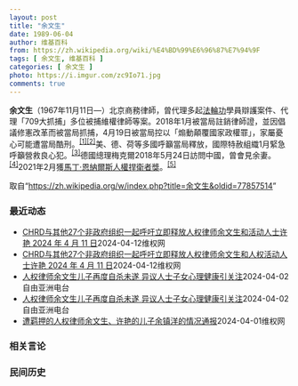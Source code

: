 ```yaml
---
layout: post
title: "余文生"
date: 1989-06-04
author: 维基百科
from: https://zh.wikipedia.org/wiki/%E4%BD%99%E6%96%87%E7%94%9F
tags: [ 余文生, 维基百科 ]
categories: [ 余文生 ]
photo: https://i.imgur.com/zc9Io71.jpg
comments: true
---
```

<div class="mw-content-ltr mw-parser-output" lang="zh" dir="ltr">
<p><b>余文生</b>（1967年11月11日<span class="useeditintro" title="Template:BLP editintro">—</span>）北京商務律師，曾代理多起<a href="/wiki/%E6%B3%95%E8%BC%AA%E5%8A%9F" class="mw-redirect" title="法輪功">法輪功</a>學員辯護案件、代理「709大抓捕」多位被捕維權律師等案。2018年1月被當局註銷律師證，並因倡議修憲改革而被當局抓捕，4月19日被當局控以「煽動顛覆國家政權罪」，家屬憂心可能遭當局酷刑。<sup id="cite_ref-EPO0420_1-0" class="reference"><a href="#cite_note-EPO0420-1">[1]</a></sup><sup id="cite_ref-bbc17_2-0" class="reference"><a href="#cite_note-bbc17-2">[2]</a></sup>美、德、荷等多國呼籲當局釋放，國際特赦組織1月緊急呼籲營救良心犯。<sup id="cite_ref-amnesty_3-0" class="reference"><a href="#cite_note-amnesty-3">[3]</a></sup>德國總理梅克爾2018年5月24日訪問中國，曾會見余妻。<sup id="cite_ref-4" class="reference"><a href="#cite_note-4">[4]</a></sup>2021年2月獲<a href="/wiki/%E9%A9%AC%E4%B8%81%C2%B7%E6%81%A9%E7%BA%B3%E5%B0%94%E6%96%AF%E4%BA%BA%E6%9D%83%E6%8D%8D%E5%8D%AB%E8%80%85%E5%A5%96" title="马丁·恩纳尔斯人权捍卫者奖">馬丁·恩納爾斯人權捍衛者獎</a>。<sup id="cite_ref-5" class="reference"><a href="#cite_note-5">[5]</a></sup>
</p>
<meta property="mw:PageProp/toc">
</div><!--esi <esi:include src="/esitest-fa8a495983347898/content" /> --><noscript><img src="https://login.wikimedia.org/wiki/Special:CentralAutoLogin/start?type=1x1" alt="" width="1" height="1" style="border: none; position: absolute;"></noscript>
<div class="printfooter" data-nosnippet="">取自“<a dir="ltr" href="https://zh.wikipedia.org/w/index.php?title=余文生&amp;oldid=77857514">https://zh.wikipedia.org/w/index.php?title=余文生&amp;oldid=77857514</a>”</div><div id="recent-news"><h3>最近动态</h3><ul><li><a href="https://nodebe4.github.io/waimei/2024-04-12/CHRD%E4%B8%8E%E5%85%B6%E4%BB%9627%E4%B8%AA%E9%9D%9E%E6%94%BF%E5%BA%9C%E7%BB%84%E7%BB%87%E4%B8%80%E8%B5%B7%E5%91%BC%E5%90%81%E7%AB%8B%E5%8D%B3%E9%87%8A%E6%94%BE%E4%BA%BA%E6%9D%83%E5%BE%8B%E5%B8%88%E4%BD%99%E6%96%87%E7%94%9F%E5%92%8C%E6%B4%BB%E5%8A%A8%E4%BA%BA%E5%A3%AB%E8%AE%B8%E8%89%B3-2024-%E5%B9%B4-4" title="CHRD与其他27个非政府组织一起呼吁立即释放人权律师余文生和活动人士许艳 2024 年 4 月 11 日—— &nbsp;4 月 13 日是人权律师余文生及其妻子、活动人士许艳被拘留一周年。&nbsp; 我们，以...">CHRD与其他27个非政府组织一起呼吁立即释放人权律师余文生和活动人士许艳    2024 年 4 月 11 日</a><time>2024-04-12</time><a class="tag">维权网</a></li>
<li><a href="https://nodebe4.github.io/waimei/2024-04-12/CHRD%E4%B8%8E%E5%85%B6%E4%BB%9627%E4%B8%AA%E9%9D%9E%E6%94%BF%E5%BA%9C%E7%BB%84%E7%BB%87%E4%B8%80%E8%B5%B7%E5%91%BC%E5%90%81%E7%AB%8B%E5%8D%B3%E9%87%8A%E6%94%BE%E4%BA%BA%E6%9D%83%E5%BE%8B%E5%B8%88%E4%BD%99%E6%96%87%E7%94%9F%E5%92%8C%E4%BA%BA%E6%9D%83%E6%B4%BB%E5%8A%A8%E4%BA%BA%E5%A3%AB%E8%AE%B8%E8%89%B3-2024-%E5%B9%B4" title="CHRD与其他27个非政府组织一起呼吁立即释放人权律师余文生和人权活动人士许艳 2024 年 4 月 11 日—— &nbsp;4 月 13 日是人权律师余文生及其妻子、人权活动人士许艳被拘留一周年。&nbsp; ...">CHRD与其他27个非政府组织一起呼吁立即释放人权律师余文生和人权活动人士许艳    2024 年 4 月 11 日</a><time>2024-04-12</time><a class="tag">维权网</a></li>
<li><a href="https://nodebe4.github.io/waimei/2024-04-02/%E4%BA%BA%E6%9D%83%E5%BE%8B%E5%B8%88%E4%BD%99%E6%96%87%E7%94%9F%E5%84%BF%E5%AD%90%E5%86%8D%E5%BA%A6%E8%87%AA%E6%9D%80%E6%9C%AA%E9%81%82-%E5%BC%82%E8%AE%AE%E4%BA%BA%E5%A3%AB%E5%AD%90%E5%A5%B3%E5%BF%83%E7%90%86%E5%81%A5%E5%BA%B7%E5%BC%95%E5%85%B3%E6%B3%A8" title="人权律师余文生儿子再度自杀未遂 异议人士子女心理健康引关注—— 中国人权律师余文生与妻子许艳 许艳X 人权律师余文生及其妻子许艳去年被中国政府以煽动颠覆国家政权等罪名逮捕，至今已近一年时间。他们...">人权律师余文生儿子再度自杀未遂 异议人士子女心理健康引关注</a><time>2024-04-02</time><a class="tag">自由亚洲电台</a></li>
<li><a href="https://nodebe4.github.io/waimei/2024-04-02/%E4%BA%BA%E6%9D%83%E5%BE%8B%E5%B8%88%E4%BD%99%E6%96%87%E7%94%9F%E5%84%BF%E5%AD%90%E5%86%8D%E5%BA%A6%E8%87%AA%E6%9D%80%E6%9C%AA%E9%81%82-%E5%BC%82%E8%AE%AE%E4%BA%BA%E5%A3%AB%E5%AD%90%E5%A5%B3%E5%BF%83%E7%90%86%E5%81%A5%E5%BA%B7%E5%BC%95%E5%85%B3%E6%B3%A8" title="人权律师余文生儿子再度自杀未遂 异议人士子女心理健康引关注—— 中国人权律师余文生与妻子许艳 许艳X 人权律师余文生及其妻子许艳去年被中国政府以煽动颠覆国家政权等罪名逮捕，至今已近一年时间。他们...">人权律师余文生儿子再度自杀未遂 异议人士子女心理健康引关注</a><time>2024-04-02</time><a class="tag">自由亚洲电台</a></li>
<li><a href="https://nodebe4.github.io/waimei/2024-04-01/%E9%81%AD%E7%BE%81%E6%8A%BC%E7%9A%84%E4%BA%BA%E6%9D%83%E5%BE%8B%E5%B8%88%E4%BD%99%E6%96%87%E7%94%9F-%E8%AE%B8%E8%89%B3%E7%9A%84%E5%84%BF%E5%AD%90%E4%BD%99%E9%95%87%E6%B4%8B%E7%9A%84%E6%83%85%E5%86%B5%E9%80%9A%E6%8A%A5" title="遭羁押的人权律师余文生、许艳的儿子余镇洋的情况通报—— （维权网信息中心报道）2024年4月2日，本网获悉遭羁押的人权律师余文生、许艳的儿子余镇洋的情况，现在通报如下： 余文生、许艳的儿子余镇洋...">遭羁押的人权律师余文生、许艳的儿子余镇洋的情况通报</a><time>2024-04-01</time><a class="tag">维权网</a></li>
</ul></div><div id="open-opinion"><h3>相关言论</h3><ul></ul></div><div id="mjls-record"><h3>民间历史</h3><ul></ul></div>